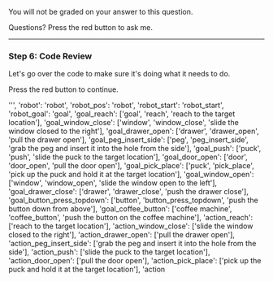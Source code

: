 

You will not be graded on your answer to this question.

Questions? Press the red button to ask me.

---

### Step 6: Code Review

Let's go over the code to make sure it's doing what it needs to do.

Press the red button to continue.

''',
'robot': 'robot',
'robot_pos': 'robot',
'robot_start': 'robot_start',
'robot_goal': 'goal',
'goal_reach': ['goal', 'reach', 'reach to the target location'],
'goal_window_close': ['window', 'window_close', 'slide the window closed to the right'],
'goal_drawer_open': ['drawer', 'drawer_open', 'pull the drawer open'],
'goal_peg_insert_side': ['peg', 'peg_insert_side', 'grab the peg and insert it into the hole from the side'],
'goal_push': ['puck', 'push', 'slide the puck to the target location'],
'goal_door_open': ['door', 'door_open', 'pull the door open'],
'goal_pick_place': ['puck', 'pick_place', 'pick up the puck and hold it at the target location'],
'goal_window_open': ['window', 'window_open', 'slide the window open to the left'],
'goal_drawer_close': ['drawer', 'drawer_close', 'push the drawer close'],
'goal_button_press_topdown': ['button', 'button_press_topdown', 'push the button down from above'],
'goal_coffee_button': ['coffee machine', 'coffee_button', 'push the button on the coffee machine'],
'action_reach': ['reach to the target location'],
'action_window_close': ['slide the window closed to the right'],
'action_drawer_open': ['pull the drawer open'],
'action_peg_insert_side': ['grab the peg and insert it into the hole from the side'],
'action_push': ['slide the puck to the target location'],
'action_door_open': ['pull the door open'],
'action_pick_place': ['pick up the puck and hold it at the target location'],
'action